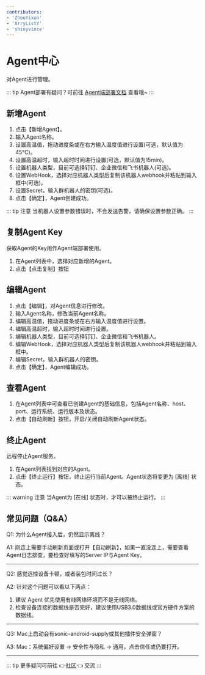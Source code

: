 ```yaml
---
contributors:
- 'ZhouYixun'
- 'ArryListY'
- 'shinyvince'
---
```


# Agent中心

对Agent进行管理。

::: tip 
Agent部署有疑问？可前往 [Agent端部署文档](https://sonic-cloud.cn/deploy/agent-deploy.html) 查看哦~
:::

## 新增Agent

1. 点击【新增Agent】。
2. 输入Agent名称。
3. 设置高温值，拖动进度条或在右方输入温度值进行设置(可选，默认值为45℃)。
4. 设置高温超时，输入超时时间进行设置(可选，默认值为15min)。
5. 设置机器人类型，目前可选择钉钉、企业微信和飞书机器人(可选)。
6. 设置WebHook，选择对应机器人类型后复制该机器人webhook并粘贴到输入框中(可选)。
7. 设置Secret，输入群机器人的密钥(可选)。
8. 点击【确定】，Agent创建成功。

::: tip 注意
当机器人设置参数错误时，不会发送告警，请确保设置参数正确。
:::

## 复制Agent Key

获取Agent的Key用作Agent端部署使用。

1. 在Agent列表中，选择对应新增的Agent。
2. 点击【点击复制】按钮

## 编辑Agent

1. 点击【编辑】，对Agent信息进行修改。
2. 输入Agent名称，修改当前Agent名称。
3. 编辑高温值，拖动进度条或在右方输入温度值进行设置。
4. 编辑高温超时，输入超时时间进行设置。
5. 编辑机器人类型，目前可选择钉钉、企业微信和飞书机器人。
6. 编辑WebHook，选择对应机器人类型后复制该机器人webhook并粘贴到输入框中。
7. 编辑Secret，输入群机器人的密钥。
8. 点击【确定】，Agent编辑成功。

## 查看Agent

1. 在Agent列表中可查看已创建Agent的基础信息，包括Agent名称、host、port、运行系统、运行版本及状态。
2. 点击【自动刷新】按钮，开启/关闭自动刷新Agent状态。

## 终止Agent

远程停止Agent服务。

1. 在Agent列表找到对应的Agent。
2. 点击【终止运行】按钮，终止运行当前Agent。Agent状态将变更为 [离线] 状态。

::: warning 注意
当Agent为 [在线] 状态时，才可以被终止运行。
:::

## 常见问题（Q&A）

Q1: 为什么Agent接入后，仍然显示离线？

A1: 刚连上需要手动刷新页面或打开【自动刷新】，如果一直没连上，需要查看Agent日志排查，要检查好填写的Server IP与Agent Key。

---

Q2: 感觉远控设备卡顿，或者装包时间过长？

A2: 针对这个问题可以看以下两点：
1. 建议 Agent 优先使用有线网络环境而不是无线网络。
2. 检查设备连接的数据线是否完好，建议使用USB3.0数据线或官方硬件方案的数据线。

---

Q3: Mac上启动会有sonic-android-supply或其他插件安全弹窗？

A3: Mac：系统偏好设置 -> 安全性与隐私 -> 通用，点击信任或仍要打开。

---
::: tip
更多疑问可前往 👉[社区](https://discord.gg/c9ZD6jSyTE)👈 交流
:::

